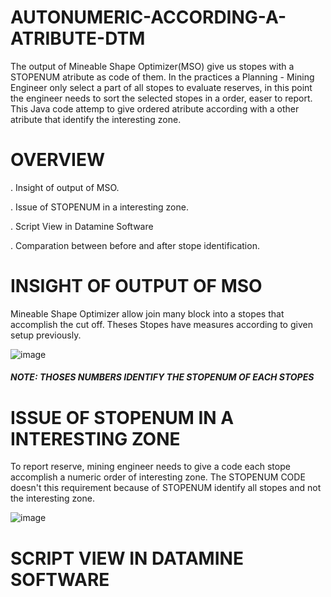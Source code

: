 # AUTONUMERIC-ACCORDING-A-ATRIBUTE-DTM

The output of Mineable Shape Optimizer(MSO) give us stopes with a STOPENUM atribute as code of them. In the practices a Planning - Mining Engineer only select a part of all stopes to evaluate reserves, in this point the engineer needs to sort the selected stopes in a order, easer to report. This Java code attemp to give ordered atribute according with a other atribute that identify the interesting zone. 

# OVERVIEW

 . Insight of output of MSO.
 
 . Issue of STOPENUM in a interesting zone.
 
 . Script View in Datamine Software
 
 . Comparation between before and after stope identification.
 
 # INSIGHT OF OUTPUT OF MSO
 
 Mineable Shape Optimizer allow join many block into a stopes that accomplish the cut off. Theses Stopes have measures according to given setup previously.
 
![image](https://user-images.githubusercontent.com/67855447/120093041-19515c80-c0dd-11eb-8228-c89401226663.png)
#####  NOTE: THOSES NUMBERS IDENTIFY THE STOPENUM OF EACH STOPES

 # ISSUE OF STOPENUM IN A INTERESTING ZONE

To report reserve, mining engineer needs to give a code each stope accomplish a numeric order of interesting zone. The STOPENUM CODE doesn't this requirement because of STOPENUM identify all stopes and not the interesting zone.

![image](https://user-images.githubusercontent.com/67855447/120093431-dc3a9980-c0df-11eb-99b0-6ac9d2f8463f.png)

# SCRIPT VIEW IN DATAMINE SOFTWARE









